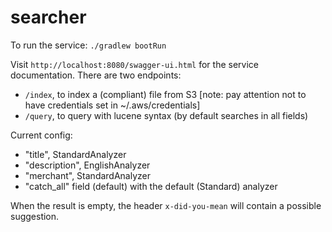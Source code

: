 # searcher

To run the service: `./gradlew bootRun`

Visit `http://localhost:8080/swagger-ui.html` for the service documentation.
There are two endpoints:
- `/index`, to index a (compliant) file from S3 [note: pay attention not to have credentials set in ~/.aws/credentials]
- `/query`, to query with lucene syntax (by default searches in all fields)

Current config:
- "title", StandardAnalyzer
- "description", EnglishAnalyzer
- "merchant", StandardAnalyzer
- "catch_all" field (default) with the default (Standard) analyzer

When the result is empty, the header `x-did-you-mean` will contain a possible suggestion.